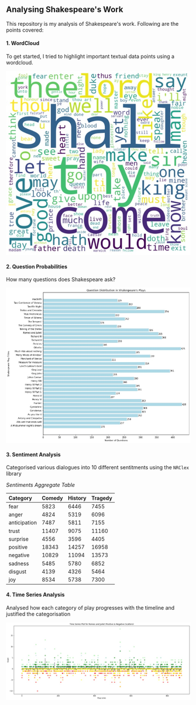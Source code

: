 ## Analysing Shakespeare's Work 

This repository is my analysis of Shakespeare's work. Following are the points covered:


#### 1. WordCloud 
To get started, I tried to highlight important textual data points using a wordcloud.

![WordCloud](https://github.com/pkondrakunta/shakespeare-work-analysis/blob/main/wc.jpg?raw=true)

#### 2. Question Probabilities
How many questions does Shakespeare ask?

![Question Probabilities](https://github.com/pkondrakunta/shakespeare-work-analysis/blob/main/qp.jpg?raw=true)

#### 3. Sentiment Analysis
Categorised various dialogues into 10 different sentitments using the `NRClex` library

*Sentiments Aggregate Table*

| Category | 	Comedy	| History	| Tragedy | 
| :--- | :--- | :---  | :---  |
| fear	| 5823	| 6446	| 7455 | 
| anger	| 4824	| 5319	| 6096 |
| anticipation	| 7487	| 5811	| 7155 |
| trust	| 11407	| 9075	| 11160 |
| surprise	| 4556	| 3596 | 4405 | 
| positive	| 18343	| 14257	| 16958 | 
| negative	| 10829	| 11094	| 13573 |
| sadness	| 5485	| 5780	| 6852 | 
| disgust	| 4139	| 4326	| 5464 |
| joy	| 8534	| 5738 |	7300 |


#### 4. Time Series Analysis
Analysed how each category of play progresses with the timeline and justified the categorisation

![Time Series Analysis (Romeo & Juliet)](https://github.com/pkondrakunta/shakespeare-work-analysis/blob/main/tsa.jpg?raw=true)
